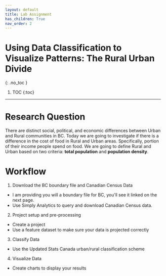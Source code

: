 ```yaml
---
layout: default
title: Lab Assignment
has_children: True
nav_order: 2
---
```


# Using Data Classification to Visualize Patterns: The Rural Urban Divide
{: .no_toc }

1. TOC
{:toc}

---


# Research Question

There are distinct social, political, and economic differences between Urban and Rural communities in BC.  Today we are going to investigate if there is a difference in the cost of food in Rural and Urban areas.  Specifically, portion of their income people spend on food.   We are going to define Rural and Urban based on two criteria: **total population** and **population density**. 

<!-- # Download the Project



I've already done most of this for you to save you a bit of time.  You can download it [here](https://raw.githubusercontent.com/June-Skeeter/Module3_GEOS270/main/data/Module3.zip).  Extract the Module3 project folder to your working directory (eg. C:/Temp).  Open it, and double click the Module3.aprx file to open your project. **Note** this module used to be Module #4, so some filenames in the videos say "Module 4".  The names in the project folder have been updated, so don't be concerned. -->
 
# Workflow

1) Download the BC boundary file and Canadian Census Data

* I am providing you will a boundary file for BC, you'll see it linked on the next page.
* Use Simply Analytics to query and download Canadian Census data.

2) Project setup and pre-processing

* Create a project
* Use a feature dataset to make sure your data is projected correctly

3) Classify Data

* Use the Updated Stats Canada urban/rural classification scheme

4) Visualize Data

* Create charts to display your results





